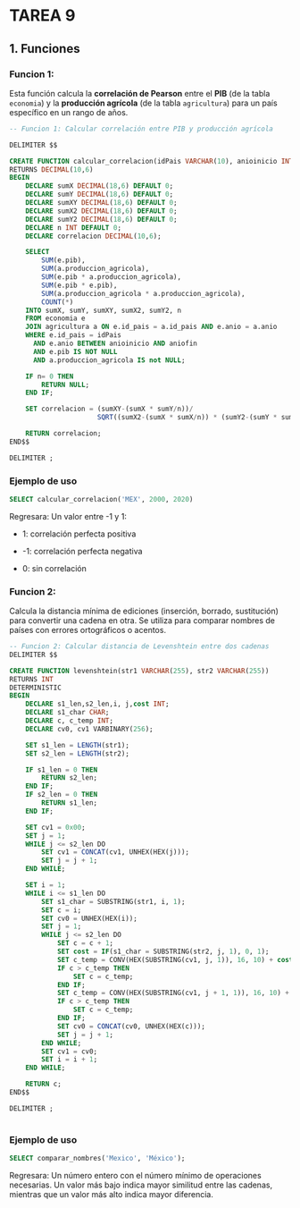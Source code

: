 # TAREA 9

## 1. Funciones

### Funcion 1:

Esta función calcula la **correlación de Pearson** entre el **PIB** (de la tabla `economia`) y la **producción agrícola** (de la tabla `agricultura`) para un país específico en un rango de años.

```sql
-- Funcion 1: Calcular correlación entre PIB y producción agrícola

DELIMITER $$

CREATE FUNCTION calcular_correlacion(idPais VARCHAR(10), anioinicio INT, aniofin INT)
RETURNS DECIMAL(10,6)
BEGIN
    DECLARE sumX DECIMAL(18,6) DEFAULT 0;
    DECLARE sumY DECIMAL(18,6) DEFAULT 0;
    DECLARE sumXY DECIMAL(18,6) DEFAULT 0;
    DECLARE sumX2 DECIMAL(18,6) DEFAULT 0;
    DECLARE sumY2 DECIMAL(18,6) DEFAULT 0;
    DECLARE n INT DEFAULT 0;
    DECLARE correlacion DECIMAL(10,6);

    SELECT 
        SUM(e.pib),
        SUM(a.produccion_agricola),
        SUM(e.pib * a.produccion_agricola),
        SUM(e.pib * e.pib),
        SUM(a.produccion_agricola * a.produccion_agricola),
        COUNT(*)
    INTO sumX, sumY, sumXY, sumX2, sumY2, n
    FROM economia e
    JOIN agricultura a ON e.id_pais = a.id_pais AND e.anio = a.anio
    WHERE e.id_pais = idPais
      AND e.anio BETWEEN anioinicio AND aniofin
      AND e.pib IS NOT NULL
      AND a.produccion_agricola IS not NULL;

    IF n= 0 THEN
        RETURN NULL;
    END IF;

    SET correlacion = (sumXY-(sumX * sumY/n))/ 
                      SQRT((sumX2-(sumX * sumX/n)) * (sumY2-(sumY * sumY/n)));

    RETURN correlacion;
END$$

DELIMITER ;

```


### Ejemplo de uso

```sql
SELECT calcular_correlacion('MEX', 2000, 2020)
```

Regresara: Un valor entre -1 y 1:

- 1: correlación perfecta positiva

- -1: correlación perfecta negativa

- 0: sin correlación

### Funcion 2:

Calcula la distancia mínima de ediciones (inserción, borrado, sustitución) para convertir una cadena en otra. Se utiliza para comparar nombres de países con errores ortográficos o acentos.

```sql
-- Funcion 2: Calcular distancia de Levenshtein entre dos cadenas
DELIMITER $$

CREATE FUNCTION levenshtein(str1 VARCHAR(255), str2 VARCHAR(255))
RETURNS INT
DETERMINISTIC
BEGIN
    DECLARE s1_len,s2_len,i, j,cost INT;
    DECLARE s1_char CHAR;
    DECLARE c, c_temp INT;
    DECLARE cv0, cv1 VARBINARY(256);

    SET s1_len = LENGTH(str1);
    SET s2_len = LENGTH(str2);

    IF s1_len = 0 THEN
        RETURN s2_len;
    END IF;
    IF s2_len = 0 THEN
        RETURN s1_len;
    END IF;

    SET cv1 = 0x00;
    SET j = 1;
    WHILE j <= s2_len DO
        SET cv1 = CONCAT(cv1, UNHEX(HEX(j)));
        SET j = j + 1;
    END WHILE;

    SET i = 1;
    WHILE i <= s1_len DO
        SET s1_char = SUBSTRING(str1, i, 1);
        SET c = i;
        SET cv0 = UNHEX(HEX(i));
        SET j = 1;
        WHILE j <= s2_len DO
            SET c = c + 1;
            SET cost = IF(s1_char = SUBSTRING(str2, j, 1), 0, 1);
            SET c_temp = CONV(HEX(SUBSTRING(cv1, j, 1)), 16, 10) + cost;
            IF c > c_temp THEN
                SET c = c_temp;
            END IF;
            SET c_temp = CONV(HEX(SUBSTRING(cv1, j + 1, 1)), 16, 10) + 1;
            IF c > c_temp THEN
                SET c = c_temp;
            END IF;
            SET cv0 = CONCAT(cv0, UNHEX(HEX(c)));
            SET j = j + 1;
        END WHILE;
        SET cv1 = cv0;
        SET i = i + 1;
    END WHILE;

    RETURN c;
END$$

DELIMITER ;
  
```


### Ejemplo de uso

```sql
SELECT comparar_nombres('Mexico', 'México');
```
Regresara:
Un número entero con el número mínimo de operaciones necesarias. Un valor más bajo indica mayor similitud entre las cadenas, mientras que un valor más alto indica mayor diferencia. 

